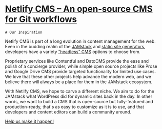 # [Netlify CMS – An open-source CMS for Git workflows](https://www.netlifycms.org/)

    # Our Inspiration

Netlify CMS is part of a long evolution in content management for the web. Even in the budding realm of the [JAMstack][0] and [static site generators][1], developers have a variety ["headless" CMS][2] options to choose from.

Proprietary services like Contentful and DatoCMS provide the ease and polish of a concierge provider, while simple open source projects like Prose and Google Drive CMS provide targeted functionality for limited use cases. We love that these other projects help advance the modern web, and we believe there will always be a place for them in the JAMstack ecosystem.

With Netlify CMS, we hope to carve a different niche. We aim to do for the JAMstack what WordPress did for dynamic sites back in the day. In other words, we want to build a CMS that is open-source but fully-featured and production-ready, that's as easy to customize as it is to use, and that developers and content editors can build a community around.

[Help us make it happen!][3]


[0]: https://www.jamstack.org
[1]: https://www.staticgen.com
[2]: http://www.headlesscms.org
[3]: https://www.netlifycms.org/docs/contributor-guide
  